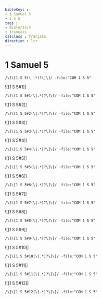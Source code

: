 ```yaml
---
bibleKeys : 
- 1 Samuel 5
- 1 S 5
tags : 
- Bible/1S/5
- français
cssclass : français
direction : ltr
---
```


# 1 Samuel 5

```query
/\[\[1 S 5(\|.*)?\]\]/ -file:"COM 1 S 5"
```



![[1 S 5#1]]

```query
/\[\[1 S 5#1(\|.*)?\]\]/ -file:"COM 1 S 5"
```

![[1 S 5#2]]

```query
/\[\[1 S 5#2(\|.*)?\]\]/ -file:"COM 1 S 5"
```

![[1 S 5#3]]

```query
/\[\[1 S 5#3(\|.*)?\]\]/ -file:"COM 1 S 5"
```

![[1 S 5#4]]

```query
/\[\[1 S 5#4(\|.*)?\]\]/ -file:"COM 1 S 5"
```

![[1 S 5#5]]

```query
/\[\[1 S 5#5(\|.*)?\]\]/ -file:"COM 1 S 5"
```

![[1 S 5#6]]

```query
/\[\[1 S 5#6(\|.*)?\]\]/ -file:"COM 1 S 5"
```

![[1 S 5#7]]

```query
/\[\[1 S 5#7(\|.*)?\]\]/ -file:"COM 1 S 5"
```

![[1 S 5#8]]

```query
/\[\[1 S 5#8(\|.*)?\]\]/ -file:"COM 1 S 5"
```

![[1 S 5#9]]

```query
/\[\[1 S 5#9(\|.*)?\]\]/ -file:"COM 1 S 5"
```

![[1 S 5#10]]

```query
/\[\[1 S 5#10(\|.*)?\]\]/ -file:"COM 1 S 5"
```

![[1 S 5#11]]

```query
/\[\[1 S 5#11(\|.*)?\]\]/ -file:"COM 1 S 5"
```

![[1 S 5#12]]

```query
/\[\[1 S 5#12(\|.*)?\]\]/ -file:"COM 1 S 5"
```

